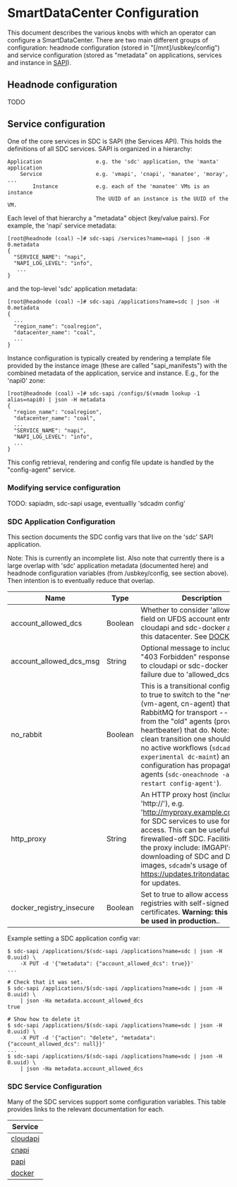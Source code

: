 # SmartDataCenter Configuration

This document describes the various knobs with which an operator can configure
a SmartDataCenter. There are two main different groups of configuration:
headnode configuration (stored in "[/mnt]/usbkey/config") and service
configuration (stored as "metadata" on applications, services and instance in
[SAPI](https://github.com/TritonDataCenter/sdc-sapi)).


## Headnode configuration

TODO


## Service configuration

One of the core services in SDC is SAPI (the Services API). This holds the definitions
of all SDC services. SAPI is organized in a hierarchy:

    Application                 e.g. the 'sdc' application, the 'manta' application
        Service                 e.g. 'vmapi', 'cnapi', 'manatee', 'moray', ...
            Instance            e.g. each of the 'manatee' VMs is an instance
                                The UUID of an instance is the UUID of the VM.

Each level of that hierarchy a "metadata" object (key/value pairs). For example, the
'napi' service metadata:

    [root@headnode (coal) ~]# sdc-sapi /services?name=napi | json -H 0.metadata
    {
      "SERVICE_NAME": "napi",
      "NAPI_LOG_LEVEL": "info",
       ...
    }

and the top-level 'sdc' application metadata:

    [root@headnode (coal) ~]# sdc-sapi /applications?name=sdc | json -H 0.metadata
    {
      ...
      "region_name": "coalregion",
      "datacenter_name": "coal",
      ...
    }

Instance configuration is typically created by rendering a template file
provided by the instance image (these are called "sapi_manifests") with the
combined metadata of the application, service and instance. E.g., for the
'napi0' zone:

    [root@headnode (coal) ~]# sdc-sapi /configs/$(vmadm lookup -1 alias=napi0) | json -H metadata
    {
      "region_name": "coalregion",
      "datacenter_name": "coal",
      ...
      "SERVICE_NAME": "napi",
      "NAPI_LOG_LEVEL": "info",
      ...
    }

This config retrieval, rendering and config file update is handled by the
"config-agent" service.


### Modifying service configuration

TODO: sapiadm, sdc-sapi usage, eventuallly 'sdcadm config'


### SDC Application Configuration

This section documents the SDC config vars that live on the 'sdc' SAPI
application.

Note: This is currently an incomplete list. Also note that currently there is a
large overlap with 'sdc' application metadata (documented here) and headnode
configuration variables (from /usbkey/config, see section above). Then
intention is to eventually reduce that overlap.

| Name | Type | Description |
| ---- | ---- | ----------- |
| account_allowed_dcs | Boolean | Whether to consider 'allowed_dcs' field on UFDS account entries for cloudapi and sdc-docker authz in this datacenter. See [DOCKER-166](https://smartos.org/bugview/DOCKER-166). |
| account_allowed_dcs_msg | String | Optional message to include in the "403 Forbidden" response body due to cloudapi or sdc-docker authz failure due to 'allowed_dcs'. |
| no_rabbit | Boolean | This is a transitional config var. Set to true to switch to the "new" agents (vm-agent, cn-agent) that don't use RabbitMQ for transport -- away from the "old" agents (provisioner, heartbeater) that do. Note: for a clean transition one should ensure no active workflows (`sdcadm experimental dc-maint`) and that configuration has propagated to agents (`sdc-oneachnode -a 'svcadm restart config-agent'`). |
| http_proxy | String | An HTTP proxy host (including the 'http://'), e.g. 'http://myproxy.example.com:8080', for SDC services to use for external access. This can be useful for a firewalled-off SDC. Facilities using the proxy include: IMGAPI's downloading of SDC and Docker images, `sdcadm`'s usage of https://updates.tritondatacenter.com for updates. |
| docker_registry_insecure | Boolean | Set to true to allow access to Docker registries with self-signed certificates. **Warning: this shouldn't be used in production.**. |


Example setting a SDC application config var:

    $ sdc-sapi /applications/$(sdc-sapi /applications?name=sdc | json -H 0.uuid) \
        -X PUT -d '{"metadata": {"account_allowed_dcs": true}}'
    ...

    # Check that it was set.
    $ sdc-sapi /applications/$(sdc-sapi /applications?name=sdc | json -H 0.uuid) \
        | json -Ha metadata.account_allowed_dcs
    true

    # Show how to delete it
    $ sdc-sapi /applications/$(sdc-sapi /applications?name=sdc | json -H 0.uuid) \
        -X PUT -d '{"action": "delete", "metadata": {"account_allowed_dcs": null}}'
    ...
    $ sdc-sapi /applications/$(sdc-sapi /applications?name=sdc | json -H 0.uuid) \
        | json -Ha metadata.account_allowed_dcs



### SDC Service Configuration

Many of the SDC services support some configuration variables. This table
provides links to the relevant documentation for each.

| Service |
| ------- |
| [cloudapi](https://github.com/TritonDataCenter/sdc-cloudapi/blob/master/docs/admin.md#sapi-configuration) |
| [cnapi](https://github.com/TritonDataCenter/sdc-cnapi/blob/master/docs/index.md#sapi-configuration) |
| [papi](https://github.com/TritonDataCenter/sdc-papi/blob/master/docs/index.md#sapi-configuration) |
| [docker](https://github.com/TritonDataCenter/sdc-docker/tree/master/docs/guide#service-configuration) |
